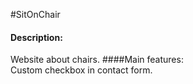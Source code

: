 #SitOnChair
#### Description:  
Website about chairs. 
####Main features:   
Custom checkbox in contact form.
